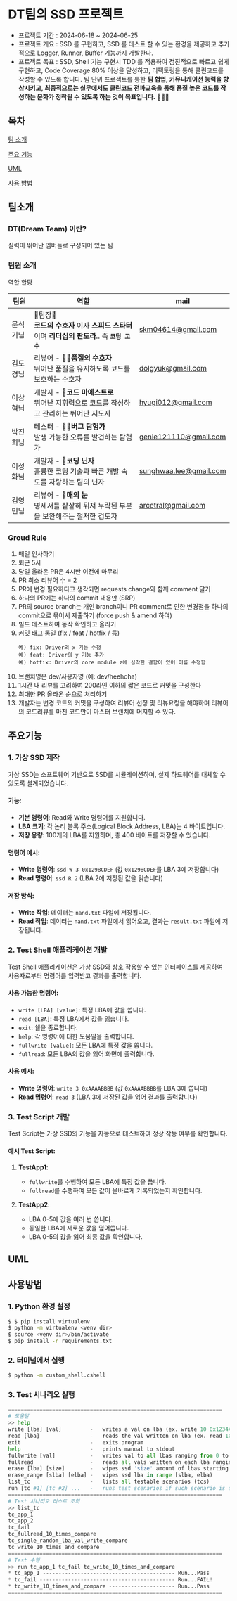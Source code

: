 # DT팀의 SSD 프로젝트
- 프로젝트 기간 : 2024-06-18 ~ 2024-06-25
- 프로젝트 개요 : SSD 를 구현하고, SSD 를 테스트 할 수 있는 환경을 제공하고 추가적으로 Logger, Runner, Buffer 기능까지 개발한다.
- 프로젝트 목표 : SSD, Shell 기능 구현시 TDD 를 적용하여 점진적으로 빠르고 쉽게 구현하고, Code Coverage 80% 이상을 달성하고, 리팩토링을 통해 클린코드를 작성할 수 있도록 합니다.  팀 단위 프로젝트를 통한 <b>팀 협업, 커뮤니케이션 능력을 향상시키고, 최종적으로는 실무에서도 클린코드 전파교육을 통해 품질 높은 코드를 작성하는 문화가 정착될 수 있도록 하는 것이 목표입니다.</b> 💪💪💪


## 목차
[팀 소개](#팀소개)

[주요 기능](#주요기능)

[UML](#UML)

[사용 방법](#사용방법)



## 팀소개
### DT(Dream Team) 이란?
실력이 뛰어난 멤버들로 구성되어 있는 팀

### 팀원 소개
역할 할당


|팀원|역할|mail|
|------|---|---|
|문석기님|👑팀장👑<br><b>코드의 수호자</b> 이자 <b>스피드 스타터</b> 이며 <b>리더십의 판도라</b>.. 즉 <b>`코딩 고수`</b>|skm04614@gmail.com|
|김도경님|리뷰어 - 🧙‍♂️<b>품질의 수호자</b> <br>뛰어난 품질을 유지하도록 코드를 보호하는 수호자|dolgyuk@gmail.com|
|이상혁님|개발자 - 🎵<b>코드 마에스트로</b><br>뛰어난 지휘력으로 코드를 작성하고 관리하는 뛰어난 지도자|hyugi012@gmail.com|
|박진희님|테스터 - 🕵️‍♂️<b>버그 탐험가</b><br>발생 가능한 오류를 발견하는 탐험가|genie121110@gmail.com|
|이성화님|개발자 - 🥷<b>코딩 닌자</b><br>훌륭한 코딩 기술과 빠른 개발 속도를 자랑하는 팀의 닌자|sunghwaa.lee@gmail.com|
|김영민님|리뷰어 - 🦅<b>매의 눈</b><br>명세서를 샅샅히 뒤져 누락된 부분을 보완해주는 철저한 검토자|arcetral@gmail.com|

### Groud Rule
1. 매일 인사하기
2. 퇴근 5시
3. 당일 올라온 PR은 4시반 이전에 마무리
4. PR 최소 리뷰어 수 = 2
5. PR에 변경 필요하다고 생각되면 requests change와 함께 comment 달기
6. 하나의 PR에는 하나의 commit 내용만 (SRP)
7. PR의 source branch는 개인 branch이니 PR comment로 인한 변경점을 하나의 commit으로 묶어서 제출하기 (force push & amend 하여)
8. 빌드 테스트하여 동작 확인하고 올리기
9. 커밋 태그 통일 (fix / feat / hotfix / 등)
   ```
   예) fix: Driver의 x 기능 수정
   예) feat: Driver의 y 기능 추가
   예) hotfix: Driver의 core module z에 심각한 결함이 있어 이를 수정함
   ```
10. 브랜치명은 dev/사용자명 (예: dev/heehoha)
11. 1시간 내 리뷰를 고려하여 200라인 이하의 짧은 코드로 커밋을 구성한다
12. 최대한 PR 올라온 순으로 처리하기
13. 개발자는 변경 코드의 커밋을 구성하여 리뷰어 선정 및 리뷰요청을 해야하며 리뷰어의 코드리뷰를 마친 코드만이 마스터 브랜치에 머지할 수 있다.


## 주요기능

### 1. 가상 SSD 제작
가상 SSD는 소프트웨어 기반으로 SSD를 시뮬레이션하며, 실제 하드웨어를 대체할 수 있도록 설계되었습니다.

#### 기능:
- **기본 명령어**: Read와 Write 명령어를 지원합니다.
- **LBA 크기**: 각 논리 블록 주소(Logical Block Address, LBA)는 4 바이트입니다.
- **저장 용량**: 100개의 LBA를 지원하며, 총 400 바이트를 저장할 수 있습니다.

#### 명령어 예시:
- **Write 명령어**: `ssd W 3 0x1298CDEF` (값 `0x1298CDEF`를 LBA 3에 저장합니다)
- **Read 명령어**: `ssd R 2` (LBA 2에 저장된 값을 읽습니다)

#### 저장 방식:
- **Write 작업**: 데이터는 `nand.txt` 파일에 저장됩니다.
- **Read 작업**: 데이터는 `nand.txt` 파일에서 읽어오고, 결과는 `result.txt` 파일에 저장됩니다.

### 2. Test Shell 애플리케이션 개발
Test Shell 애플리케이션은 가상 SSD와 상호 작용할 수 있는 인터페이스를 제공하여 사용자로부터 명령어를 입력받고 결과를 출력합니다.

#### 사용 가능한 명령어:
- `write [LBA] [value]`: 특정 LBA에 값을 씁니다.
- `read [LBA]`: 특정 LBA에서 값을 읽습니다.
- `exit`: 쉘을 종료합니다.
- `help`: 각 명령어에 대한 도움말을 출력합니다.
- `fullwrite [value]`: 모든 LBA에 특정 값을 씁니다.
- `fullread`: 모든 LBA의 값을 읽어 화면에 출력합니다.

#### 사용 예시:
- **Write 명령어**: `write 3 0xAAAABBBB` (값 `0xAAAABBBB`를 LBA 3에 씁니다)
- **Read 명령어**: `read 3` (LBA 3에 저장된 값을 읽어 결과를 출력합니다)

### 3. Test Script 개발
Test Script는 가상 SSD의 기능을 자동으로 테스트하여 정상 작동 여부를 확인합니다.

#### 예시 Test Script:
1. **TestApp1**: 
   - `fullwrite`를 수행하여 모든 LBA에 특정 값을 씁니다.
   - `fullread`를 수행하여 모든 값이 올바르게 기록되었는지 확인합니다.

2. **TestApp2**:
   - LBA 0-5에 값을 여러 번 씁니다.
   - 동일한 LBA에 새로운 값을 덮어씁니다.
   - LBA 0-5의 값을 읽어 최종 값을 확인합니다.



## UML

## 사용방법

### 1. Python 환경 설정
```bash
$ $ pip install virtualenv
$ python -m virtualenv <venv dir>
$ source <venv dir>/bin/activate
$ pip install -r requirements.txt 
```

### 2. 터미널에서 실행
```bash
$ python -m custom_shell.cshell
```

### 3. Test 시나리오 실행
```python
====================================================================
# 도움말
>> help
write [lba] [val]         -   writes a val on lba (ex. write 10 0x1234ABCD)
read [lba]                -   reads the val written on lba (ex. read 10)
exit                      -   exits program
help                      -   prints manual to stdout
fullwrite [val]           -   writes val to all lbas ranging from 0 to 99
fullread                  -   reads all vals written on each lba ranging from 0 to 99 and prints to stdout
erase [lba] [size]        -   wipes ssd 'size' amount of lbas starting from lba
erase_range [slba] [elba] -   wipes ssd lba in range [slba, elba)
list_tc                   -   lists all testable scenarios (tcs)
run [tc #1] [tc #2] ...   -   runs test scenarios if such scenario is defined in the testing_suite
====================================================================
# Test 시나리오 리스트 조회
>> list_tc
tc_app_1
tc_app_2
tc_fail
tc_fullread_10_times_compare
tc_single_random_lba_val_write_compare
tc_write_10_times_and_compare
====================================================================
# Test 수행
>> run tc_app_1 tc_fail tc_write_10_times_and_compare
* tc_app_1 ------------------------------------------ Run...Pass
* tc_fail ------------------------------------------- Run...FAIL!
* tc_write_10_times_and_compare --------------------- Run...Pass
====================================================================
```


